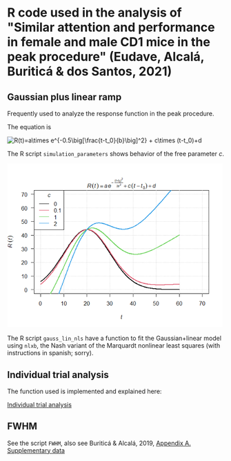 # R code used in the analysis of "Similar attention and performance in female and male CD1 mice in the peak procedure" (Eudave, Alcalá, Buriticá & dos Santos, 2021)

## Gaussian plus linear ramp

Frequently used to analyze the response function in the peak procedure. 

The equation is

<img src="https://latex.codecogs.com/svg.image?R(t)=a\times&space;e^{-0.5\big[\frac{t-t_0}{b}\big]^2}&space;&plus;&space;c\times&space;(t-t_0)&plus;d" title="R(t)=a\times e^{-0.5\big[\frac{t-t_0}{b}\big]^2} + c\times (t-t_0)+d" />

The R script `simulation_parameters` shows behavior of the free parameter _c_. 

 <img src="https://github.com/jealcalat/gaussian-plus-linear/blob/main/c.png" width="500px"/>

The R script `gauss_lin_nls` have a function to fit the Gaussian+linear model using `nlxb`, the Nash variant of the Marquardt nonlinear least squares (with instructions in spanish; sorry).

## Individual trial analysis

The function used is implemented and explained here:

[Individual trial analysis](https://github.com/jealcalat/start_stop_peak_procedure)

## FWHM

See the script `FWHM`, also see Buriticá & Alcalá, 2019, [Appendix A. Supplementary data](https://www.sciencedirect.com/science/article/abs/pii/S0376635719300816)

